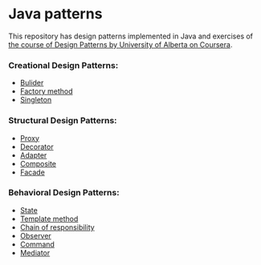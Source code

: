 # Java patterns

This repository has design patterns implemented in Java and exercises of [the course of Design
Patterns by University of Alberta on Coursera](https://www.coursera.org/learn/design-patterns).

### Creational Design Patterns: 
* [Bulider](https://github.com/ValeriaPiont/Patterns/tree/master/src/main/java/builder)
* [Factory method](https://github.com/ValeriaPiont/Patterns/tree/master/src/main/java/factory_method)
* [Singleton](https://github.com/ValeriaPiont/Patterns/tree/master/src/main/java/singleton)

### Structural Design Patterns:
* [Proxy](https://github.com/ValeriaPiont/Patterns/tree/master/src/main/java/proxy)
* [Decorator](https://github.com/ValeriaPiont/Patterns/tree/master/src/main/java/decorator)
* [Adapter](https://github.com/ValeriaPiont/Patterns/tree/master/src/main/java/adapter)
* [Composite](https://github.com/ValeriaPiont/Patterns/tree/master/src/main/java/composite)
* [Facade](https://github.com/ValeriaPiont/Patterns/tree/master/src/main/java/facade)

### Behavioral Design Patterns:
* [State](https://github.com/ValeriaPiont/Patterns/tree/master/src/main/java/state)
* [Template method](https://github.com/ValeriaPiont/Patterns/tree/master/src/main/java/template_method)
* [Chain of responsibility](https://github.com/ValeriaPiont/Patterns/tree/master/src/main/java/chain_of_responsibility)
* [Observer](https://github.com/ValeriaPiont/Patterns/tree/master/src/main/java/observer)
* [Command](https://github.com/ValeriaPiont/Patterns/tree/master/src/main/java/command)
* [Mediator](https://github.com/ValeriaPiont/Patterns/tree/master/src/main/java/mediator)
